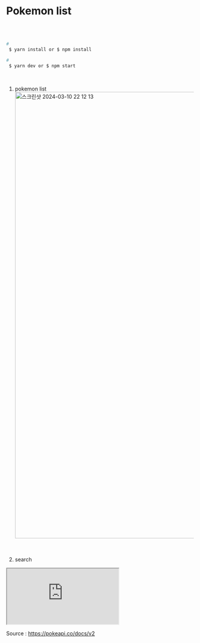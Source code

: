 <h1>Pokemon list</h1>
<br>

##

```bash
# 
 $ yarn install or $ npm install

#
 $ yarn dev or $ npm start
```

<br>

1. pokemon list
   <img width="1201" alt="스크린샷 2024-03-10 22 12 13" src="https://github.com/whddnjs1715/pokemonlist/assets/73818206/41b56614-367d-4716-9f3b-809e52175358">
<br>

2. search
  <iframe src="https://github.com/whddnjs1715/pokemonlist/assets/73818206/64f8c0b8-0259-4f22-baf7-44dbda63c195"></iframe>
<br>






Source : https://pokeapi.co/docs/v2
